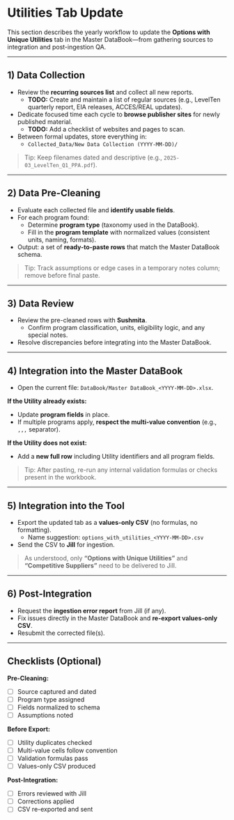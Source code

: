 # Utilities Tab Update

This section describes the yearly workflow to update the **Options with Unique Utilities** tab in the Master DataBook—from gathering sources to integration and post-ingestion QA.

---

## 1) Data Collection

- Review the **recurring sources list** and collect all new reports.
  - **TODO:** Create and maintain a list of regular sources (e.g., LevelTen quarterly report, EIA releases, ACCES/REAL updates).
- Dedicate focused time each cycle to **browse publisher sites** for newly published material.
  - **TODO:** Add a checklist of websites and pages to scan.
- Between formal updates, store everything in:
  - `Collected_Data/New Data Collection (YYYY-MM-DD)/`

> Tip: Keep filenames dated and descriptive (e.g., `2025-03_LevelTen_Q1_PPA.pdf`).

---

## 2) Data Pre-Cleaning

- Evaluate each collected file and **identify usable fields**.
- For each program found:
  - Determine **program type** (taxonomy used in the DataBook).
  - Fill in the **program template** with normalized values (consistent units, naming, formats).
- Output: a set of **ready-to-paste rows** that match the Master DataBook schema.

> Tip: Track assumptions or edge cases in a temporary notes column; remove before final paste.

---

## 3) Data Review

- Review the pre-cleaned rows with **Sushmita**.
  - Confirm program classification, units, eligibility logic, and any special notes.
- Resolve discrepancies before integrating into the Master DataBook.

---

## 4) Integration into the Master DataBook

- Open the current file: `DataBook/Master DataBook_<YYYY-MM-DD>.xlsx`.

**If the Utility already exists:**
- Update **program fields** in place.
- If multiple programs apply, **respect the multi-value convention** (e.g., `,,,` separator).

**If the Utility does not exist:**
- Add a **new full row** including Utility identifiers and all program fields.

> Tip: After pasting, re-run any internal validation formulas or checks present in the workbook.

---

## 5) Integration into the Tool

- Export the updated tab as a **values-only CSV** (no formulas, no formatting).
  - Name suggestion: `options_with_utilities_<YYYY-MM-DD>.csv`
- Send the CSV to **Jill** for ingestion.

> As understood, only **“Options with Unique Utilities”** and **“Competitive Suppliers”** need to be delivered to Jill.

---

## 6) Post-Integration

- Request the **ingestion error report** from Jill (if any).
- Fix issues directly in the Master DataBook and **re-export values-only CSV**.
- Resubmit the corrected file(s).

---

## Checklists (Optional)

**Pre-Cleaning:**
- [ ] Source captured and dated  
- [ ] Program type assigned  
- [ ] Fields normalized to schema  
- [ ] Assumptions noted  

**Before Export:**
- [ ] Utility duplicates checked  
- [ ] Multi-value cells follow convention  
- [ ] Validation formulas pass  
- [ ] Values-only CSV produced  

**Post-Integration:**
- [ ] Errors reviewed with Jill  
- [ ] Corrections applied  
- [ ] CSV re-exported and sent
